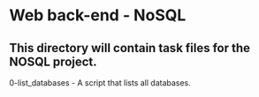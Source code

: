 # Web back-end - NoSQL
## This directory will contain task files for the NOSQL project.

0-list_databases - A script that lists all databases.
